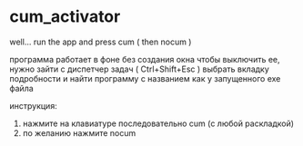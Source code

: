 # cum_activator
well... run the app and press cum ( then nocum )

программа работает в фоне без создания окна
чтобы выключить ее, нужно зайти с диспетчер задач ( Ctrl+Shift+Esc )
выбрать вкладку подробности и найти программу с названием как у запущенного exe файла

инструкция:
1. нажмите на клавиатуре последовательно cum (с любой раскладкой)
2. по желанию нажмите nocum
